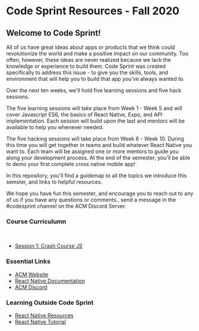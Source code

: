 #  Code Sprint Resources -  Fall 2020

## Welcome to Code Sprint!

All of us have great ideas about apps or products that we think could revolutionize the world and make a positive impact on our community. Too often, however, these ideas are never realized because we lack the knowledge or experience to build them. Code Sprint was created specifically to address this issue - to give you the skills, tools, and environment that will help you to build that app you've always wanted to.

Over the next ten weeks, we'll hold five learning sessions and five hack sessions.

The five learning sessions will take place from Week 1 - Week 5 and will cover Javascript ES6, the basics of React Native, Expo, and API implementation. Each session will build upon the last and mentors will be available to help you whenever needed.

The five hacking sessions will take place from Week 6 - Week 10. During this time you will get together in teams and build whatever React Native you want to. Each team will be assigned one or more mentors to guide you along your development process. At the end of the semester, you'll be able to demo your first complete cross native mobile app!

In this repository, you'll find a guidemap to all the topics we introduce this semster, and links to helpful resources.

We hope you have fun this semester, and encourage you to reach out to any of us if you have any questions or comments., send a message in the #codesprint channel on the ACM Discord Server. 
### Course Curriculumn
<br>

- [Session 1: Crash Course JS](https://tinyurl.com/codesprint-s1)
<!--
- [Session 2: Intro to React](https://tinyurl.com/codesprint-s2)
- [Session 3: Dive Into React Native](https://tinyurl.com/codesprint-s3)
- [Session 4: Views and APIs](https://tinyurl.com/codesprint-s4)
- [Session 5: Deployment and Testing](https://tinyurl.com/codesprint-s5)
-->

### Essential Links
- [ACM Website](acm.ecs.fullerton.edu/)
- [React Native Documentation](https://reactnative.dev/docs/getting-started)
- [ACM Discord](https://tinyurl.com/acm-csuf-discord)

### Learning Outside Code Sprint
- [React Native Resources](https://dev.to/guergana/react-native-resources-46jm)
- [React Native Tutorial](https://reactnative.dev/docs/tutorial)
